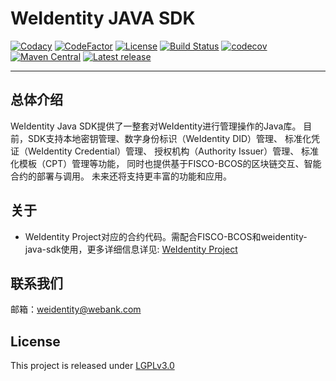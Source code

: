 # WeIdentity JAVA SDK

[![Codacy](https://api.codacy.com/project/badge/Grade/9fc044b36fff4985bd69f1232380d5ee)](https://app.codacy.com/project/webankadmin/weidentity-java-sdk/dashboard)
[![CodeFactor](https://www.codefactor.io/repository/github/WeBankFinTech/weidentity-java-sdk/badge)](https://www.codefactor.io/repository/github/WeBankFinTech/weidentity-java-sdk)
[![License](https://img.shields.io/badge/license-GNU%20LGPL%20v3.0-blue.svg)](https://www.gnu.org/licenses/lgpl-3.0)
[![Build Status](https://travis-ci.org/WeBankFinTech/weidentity-java-sdk.svg?branch=master)](https://travis-ci.org/WeBankFinTech/weidentity-java-sdk)
[![codecov](https://codecov.io/gh/WeBankFinTech/weidentity-java-sdk/branch/master/graph/badge.svg)](https://codecov.io/gh/WeBankFinTech/weidentity-java-sdk)
[![Maven Central](https://img.shields.io/maven-central/v/com.webank/weidentity-java-sdk.svg?label=Maven%20Central)](https://search.maven.org/search?q=g:%22com.webank%22%20AND%20a:%22weidentity-java-sdk%22)
[![Latest release](https://img.shields.io/github/release/WeBankFinTech/weidentity-java-sdk.svg)](https://github.com/WeBankFinTech/weidentity-java-sdk/releases/latest)

---

## 总体介绍

WeIdentity Java SDK提供了一整套对WeIdentity进行管理操作的Java库。
目前，SDK支持本地密钥管理、数字身份标识（WeIdentity DID）管理、
标准化凭证（WeIdentity Credential）管理、
授权机构（Authority Issuer）管理、
标准化模板（CPT）管理等功能，
同时也提供基于FISCO-BCOS的区块链交互、智能合约的部署与调用。
未来还将支持更丰富的功能和应用。

## 关于

* WeIdentity Project对应的合约代码。需配合FISCO-BCOS和weidentity-java-sdk使用，更多详细信息详见: [WeIdentity Project](https://github.com/WeBankFinTech/WeIdentity)

## 联系我们

邮箱：weidentity@webank.com

## License

This project is released under [LGPLv3.0](https://opensource.org/licenses/LGPL-3.0)
